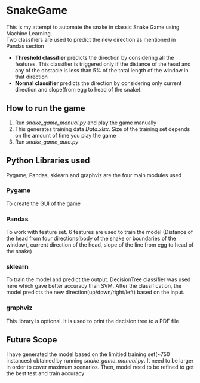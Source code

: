 # SnakeGame
This is my attempt to automate the snake in classic Snake Game using Machine Learning.  
Two classifiers are used to predict the new direction as mentioned in Pandas section
* **Threshold classifier** predicts the direction by considering all the features. This classifier is triggered only if the distance of the head and any of the obstacle is less than 5% of the total length of the window in that direction
* **Normal classifier** predicts the direction by considering only current direction and slope(from egg to head of the snake). 

## How to run the game
1. Run *snake_game_manual.py* and play the game manually
2. This generates training data *Data.xlsx*. Size of the training set depends on the amount of time you play the game
3. Run *snake_game_auto.py*

## Python Libraries used
Pygame, Pandas, sklearn and graphviz are the four main modules used

### Pygame
To create the GUI of the game

### Pandas
To work with feature set. 6 features are used to train the model (Distance of the head from four directions(body of the snake or boundaries of the window), current direction of the head, slope of the line from egg to head of the snake)

### sklearn
To train the model and predict the output. DecisionTree classifier was used here which gave better accuracy than SVM. After the classification, the model predicts the new direction(up/down/right/left) based on the input. 

### graphviz
This library is optional. It is used to print the decision tree to a PDF file

## Future Scope
I have generated the model based on the limitied training set(~750 instances) obtained by running *snake_game_manual.py*. It need to be larger in order to cover maximum scenarios. Then, model need to be refined to get the best test and train accuracy
